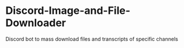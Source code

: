 # Discord-Image-and-File-Downloader
Discord bot to mass download files and transcripts of specific channels
